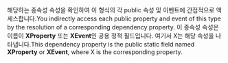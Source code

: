 <span data-ttu-id="9c4b8-101">해당하는 종속성 속성을 확인하여 이 형식의 각 public 속성 및 이벤트에 간접적으로 액세스합니다.</span><span class="sxs-lookup"><span data-stu-id="9c4b8-101">You indirectly access each public property and event of this type by the resolution of a corresponding dependency property.</span></span> <span data-ttu-id="9c4b8-102">이 종속성 속성은 이름이 **XProperty** 또는 **XEvent**인 공용 정적 필드입니다. 여기서 X는 해당 속성을 나타냅니다.</span><span class="sxs-lookup"><span data-stu-id="9c4b8-102">This dependency property is the public static field named **XProperty** or **XEvent**, where X is the corresponding property.</span></span>